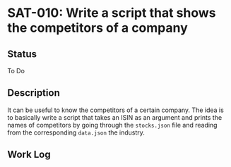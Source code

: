 # SAT-010: Write a script that shows the competitors of a company

## Status

To Do

## Description

It can be useful to know the competitors of a certain company. The idea is to
basically write a script that takes an ISIN as an argument and prints the names
of competitors by going through the `stocks.json` file and reading from the
corresponding `data.json` the industry.

## Work Log
